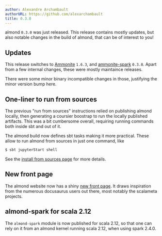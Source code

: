 ```yaml
---
author: Alexandre Archambault
authorURL: https://github.com/alexarchambault
title: 0.3.0
---
```


almond `0.3.0` was just released.
This release contains mostly updates, but also notable changes in the build
of almond, that can be of interest to you!

## Updates

This release switches to [Ammonite](https://ammonite.io) `1.6.3`, and
[ammonite-spark](https://github.com/alexarchambault/ammonite-spark) `0.3.0`.
Apart from a few internal changes, these were mostly maintaince releases.

There were some minor binary incompatible changes in those,
justifying the minor version bump here.

## One-liner to run from sources

The previous "run from sources" instructions relied on publishing almond
locally, then generating a coursier boostrap to run the locally published
artifacts. This was a bit cumbersome overall, requiring running commands
both inside sbt and out of it.

The almond build now defines sbt tasks making it more practical.
These allow to run almond from sources in just one command, like
```bash
$ sbt jupyterStart shell
```

See the [install from sources page](https://almond.sh/docs/dev-from-sources.html#setup)
for more details.

## New front page

The almond website now has a shiny [new front page](https://almond.sh).
It draws inspiration from the numerous docusaurus users out there, most
notably the scalameta projects.

## almond-spark for scala 2.12

The `almond-spark` module is now published for scala 2.12, so that one can
rely on it from an almond kernel running scala 2.12, when using spark 2.4.0.

